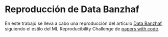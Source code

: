 # Reproducción de Data Banzhaf

En este trabajo se lleva a cabo una reproducción
del artículo [Data Banzhaf](https://arxiv.org/abs/2205.15466),
siguiendo el estilo del ML Reproducibility
Challenge de [papers with code](https://paperswithcode.com/).

